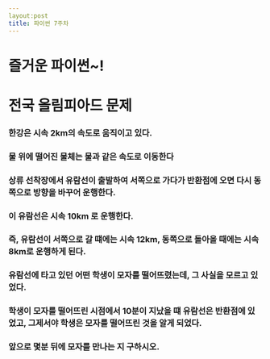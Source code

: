 ```yaml
---
layout:post
title: 파이썬 7주차
---
```


# 즐거운 파이썬~!
# 전국 올림피아드 문제
### 한강은 시속 2km의 속도로 움직이고 있다.
### 물 위에 떨어진 물체는 물과 같은 속도로 이동한다
### 상류 선착장에서 유람선이 출발하여 서쪽으로 가다가 반환점에 오면 다시 동쪽으로 방향을 바꾸어 운행한다.
### 이 유람선은 시속 10km 로 운행한다.
### 즉, 유람선이 서쪽으로 갈 떄에는 시속  12km, 동쪽으로 돌아올 때에는 시속 8km로 운행하게 된다.
### 유람선에 타고 있던 어떤 학생이 모자를 떨어뜨렸는데, 그 사실을 모르고 있었다. 
### 학생이 모자를 떨어뜨린 시점에서 10분이 지났을 떄 유람선은 반환점에 있었고, 그제서야 학생은 모자를 떨어뜨린 것을 알게 되었다.
### 앞으로 몇분 뒤에 모자를 만나는 지 구하시오.
